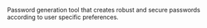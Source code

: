 Password generation tool that creates robust and secure passwords according to user specific preferences.    
